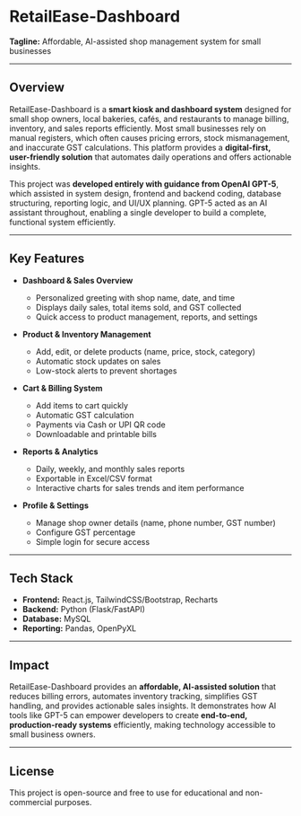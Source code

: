 # RetailEase-Dashboard

**Tagline:** Affordable, AI-assisted shop management system for small businesses

---

## Overview
RetailEase-Dashboard is a **smart kiosk and dashboard system** designed for small shop owners, local bakeries, cafés, and restaurants to manage billing, inventory, and sales reports efficiently. Most small businesses rely on manual registers, which often causes pricing errors, stock mismanagement, and inaccurate GST calculations. This platform provides a **digital-first, user-friendly solution** that automates daily operations and offers actionable insights.

This project was **developed entirely with guidance from OpenAI GPT-5**, which assisted in system design, frontend and backend coding, database structuring, reporting logic, and UI/UX planning. GPT-5 acted as an AI assistant throughout, enabling a single developer to build a complete, functional system efficiently.

---

## Key Features

- **Dashboard & Sales Overview**  
  - Personalized greeting with shop name, date, and time  
  - Displays daily sales, total items sold, and GST collected  
  - Quick access to product management, reports, and settings  

- **Product & Inventory Management**  
  - Add, edit, or delete products (name, price, stock, category)  
  - Automatic stock updates on sales  
  - Low-stock alerts to prevent shortages  

- **Cart & Billing System**  
  - Add items to cart quickly  
  - Automatic GST calculation  
  - Payments via Cash or UPI QR code  
  - Downloadable and printable bills  

- **Reports & Analytics**  
  - Daily, weekly, and monthly sales reports  
  - Exportable in Excel/CSV format  
  - Interactive charts for sales trends and item performance  

- **Profile & Settings**  
  - Manage shop owner details (name, phone number, GST number)  
  - Configure GST percentage  
  - Simple login for secure access  

---

## Tech Stack

- **Frontend:** React.js, TailwindCSS/Bootstrap, Recharts  
- **Backend:** Python (Flask/FastAPI)  
- **Database:** MySQL  
- **Reporting:** Pandas, OpenPyXL  

---

## Impact

RetailEase-Dashboard provides an **affordable, AI-assisted solution** that reduces billing errors, automates inventory tracking, simplifies GST handling, and provides actionable sales insights. It demonstrates how AI tools like GPT-5 can empower developers to create **end-to-end, production-ready systems** efficiently, making technology accessible to small business owners.

---

## License

This project is open-source and free to use for educational and non-commercial purposes.
